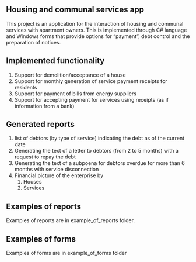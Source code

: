  ## Housing and communal services app

This project is an application for the interaction of housing and communal services with apartment owners. This is implemented through C# language and Windows forms that provide options for “payment”, debt control and the preparation of notices.

 ## Implemented functionality
1. Support for demolition/acceptance of a house
2. Support for monthly generation of service payment receipts for residents
3. Support for payment of bills from energy suppliers
4. Support for accepting payment for services using receipts (as if information from a bank)

 ## Generated reports
1. list of debtors (by type of service) indicating the debt as of the current date
2. Generating the text of a letter to debtors (from 2 to 5 months) with a request to repay the debt
3. Generating the text of a subpoena for debtors overdue for more than 6 months with service disconnection
4. Financial picture of the enterprise by 
    1. Houses
    2. Services

## Examples of reports

Examples of reports are in example_of_reports folder.

## Examples of forms 

Examples of forms are in example_of_forms folder
